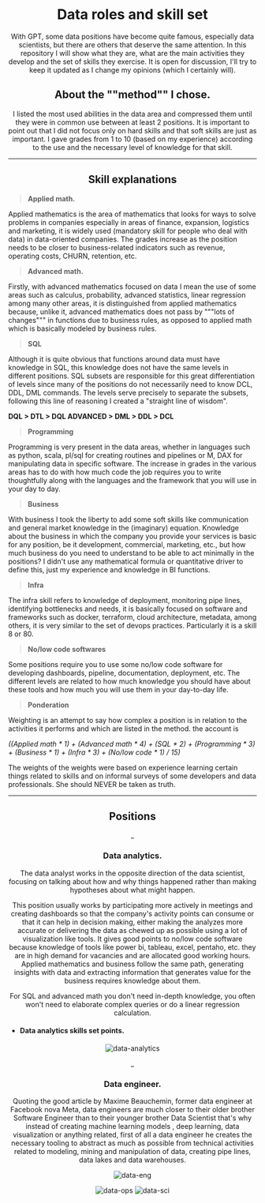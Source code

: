 <div align="center">
<h1>Data roles and skill set</h1>

<p>

With GPT, some data positions have become quite famous, especially data scientists, but there are others that deserve the same attention. In this repository I will show what they are, what are the main activities they develop and the set of skills they exercise.
It is open for discussion, I'll try to keep it updated as I change my opinions (which I certainly will).
</p>

<h2>
About the ""method"" I chose.
</h2>
<p>
I listed the most used abilities in the data area and compressed them until they were in common use between at least 2 positions. 
It is important to point out that I did not focus only on hard skills and that soft skills are just as important.
I gave grades from 1 to 10 (based on my experience) according to the use and the necessary level of knowledge for that skill.
</p>
</div>
<hr>

<h2 align='center'>Skill explanations</h2>


> <strong>Applied math.</strong>

<p>
Applied mathematics is the area of mathematics that looks for ways to solve problems in companies especially in areas of finance, expansion, logistics and marketing, it is widely used (mandatory skill for people who deal with data) in data-oriented companies.
The grades increase as the position needs to be closer to business-related indicators such as revenue, operating costs, CHURN, retention, etc.
</p>


> <strong>Advanced math.</strong>
<p>
Firstly, with advanced mathematics focused on data I mean the use of some areas such as calculus, probability, advanced statistics, linear regression among many other areas, it is distinguished from applied mathematics because, unlike it, advanced mathematics does not pass by """lots of changes""" in functions due to business rules, as opposed to applied math which is basically modeled by business rules.
</p>

> <strong>SQL</strong>
<p>
Although it is quite obvious that functions around data must have knowledge in SQL, this knowledge does not have the same levels in different positions. SQL subsets are responsible for this great differentiation of levels since many of the positions do not necessarily need to know DCL, DDL, DML commands.
The levels serve precisely to separate the subsets, following this line of reasoning I created a "straight line of wisdom".
</p>
<b>DQL > DTL > DQL ADVANCED > DML > DDL > DCL</b>

> <strong>Programming</strong>
<p>
Programming is very present in the data areas, whether in languages such as python, scala, pl/sql for creating routines and pipelines or M, DAX for manipulating data in specific software.
The increase in grades in the various areas has to do with how much code the job requires you to write thoughtfully
along with the languages and the framework that you will use in your day to day.
</p>

> <strong>Business</strong>
<p>
With business I took the liberty to add some soft skills like communication and general market knowledge in the (imaginary) equation.
Knowledge about the business in which the company you provide your services is basic for any position, be it development, commercial, marketing, etc., but how much business do you need to understand to be able to act minimally in the positions? I didn't use any mathematical formula or quantitative driver to define this, just my experience and knowledge in BI functions.
</p>

> <strong>Infra</strong>
<p>
The infra skill refers to knowledge of deployment, monitoring pipe lines, identifying bottlenecks and needs, it is basically focused on software and frameworks such as docker, terraform, cloud architecture, metadata, among others, it is very similar to the set of devops practices.
Particularly it is a skill 8 or 80.
</p>

> <strong>No/low code softwares</strong>
<p>
Some positions require you to use some no/low code software for developing dashboards, pipeline, documentation, deployment, etc. The different levels are related to how much knowledge you should have about these tools and how much you will use them in your day-to-day life.
</p>

> <strong>Ponderation</strong>
<p>
Weighting is an attempt to say how complex a position is in relation to the activities it performs and which are listed in the method. the account is

<i>((Applied math * 1) + (Advanced math * 4) + (SQL * 2) + (Programming * 3) + (Business * 1) + (Infra * 3) + (No/low code * 1) / 15)</i>

The weights of the weights were based on experience learning certain things related to skills and on informal surveys of some developers and data professionals. She should NEVER be taken as truth.
</p>


<hr>

<div align="center">
<h2>Positions</h2>
_<h3>Data analytics.</h3>
<p>
The data analyst works in the opposite direction of the data scientist, focusing on talking about how and why things happened rather than making hypotheses about what might happen.
</p>
<p>
This position usually works by participating more actively in meetings and creating dashboards so that the company's activity points can consume or that it can help in decision making, either making the analyzes more accurate or delivering the data as chewed up as possible using a lot of visualization like tools.
It gives good points to no/low code software because knowledge of tools like power bi, tableau, excel, pentaho, etc.
they are in high demand for vacancies and are allocated good working hours. Applied mathematics and business follow the same path, generating insights with data and extracting information that generates value for the business requires knowledge about them.
</p>
<p>
For SQL and advanced math you don't need in-depth knowledge, you often won't need to elaborate complex queries or do a linear regression calculation.
</p>

- <h4 align='left'>Data analytics skills set points.</h4>

![data-analytics](https://user-images.githubusercontent.com/103412179/229604274-22b88c0e-208b-404e-8b97-8d394d09e8fd.png)


<div align="center">
_<h3>Data engineer.</h3>
<p>
Quoting the good article by Maxime Beauchemin, former data engineer at Facebook nova Meta, data engineers are much closer to their older brother Software Engineer than to their younger brother Data Scientist that's why instead of creating machine learning models , deep learning, data visualization or anything related, first of all a data engineer he creates the necessary tooling to abstract as much as possible from technical activities related to modeling, mining and manipulation of data, creating pipe lines, data lakes and data warehouses.
</p>

![data-eng](https://user-images.githubusercontent.com/103412179/229604295-794d17a4-3b28-4263-adf6-45528bd26a0a.png)
</div>

![data-ops](https://user-images.githubusercontent.com/103412179/229604304-6094cf2d-95ff-4ed1-b490-6f3dc10767c9.png)
![data-sci](https://user-images.githubusercontent.com/103412179/229604310-44e61791-9c68-4833-af07-616b3fa0d720.png)
</div>